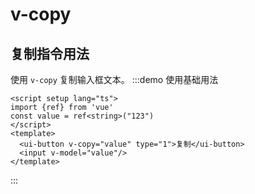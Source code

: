 # v-copy

## 复制指令用法
使用 `v-copy` 复制输入框文本。
:::demo 使用基础用法
```vue
<script setup lang="ts">
import {ref} from 'vue'
const value = ref<string>("123")
</script>
<template>
  <ui-button v-copy="value" type="1">复制</ui-button>
  <input v-model="value"/>
</template>
```
:::

